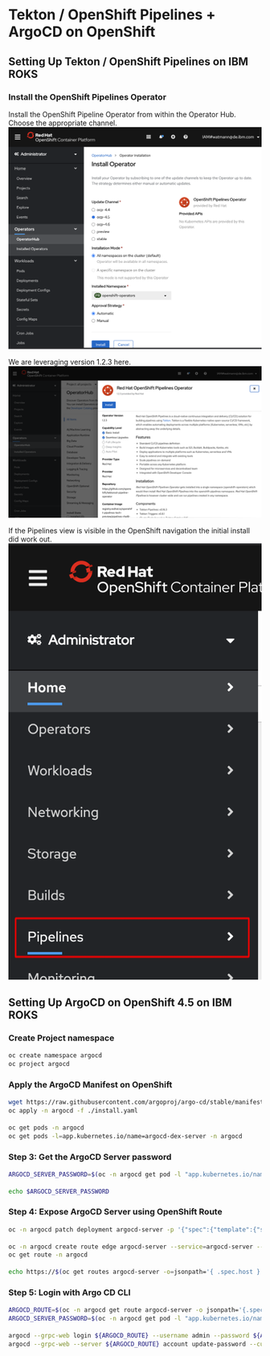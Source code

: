 # Tekton / OpenShift Pipelines + ArgoCD on OpenShift

## Setting Up Tekton / OpenShift Pipelines on IBM ROKS

### Install the OpenShift Pipelines Operator

Install the OpenShift Pipeline Operator from within the Operator Hub. Choose the appropriate channel.
![image](images/pipeline_operator_1.png)

We are leveraging version 1.2.3 here.
![image](images/pipeline_operator_2.png)

If the Pipelines view is visible in the OpenShift navigation the initial install did work out.
![image](images/pipeline_operator_3.png)

## Setting Up ArgoCD on OpenShift 4.5 on IBM ROKS

### Create Project namespace

```bash
oc create namespace argocd
oc project argocd
```

### Apply the ArgoCD Manifest on OpenShift

```bash
wget https://raw.githubusercontent.com/argoproj/argo-cd/stable/manifests/install.yaml
oc apply -n argocd -f ./install.yaml

oc get pods -n argocd
oc get pods -l=app.kubernetes.io/name=argocd-dex-server -n argocd
```

### Step 3: Get the ArgoCD Server password

```bash
ARGOCD_SERVER_PASSWORD=$(oc -n argocd get pod -l "app.kubernetes.io/name=argocd-server" -o jsonpath='{.items[*].metadata.name}')

echo $ARGOCD_SERVER_PASSWORD
```

### Step 4: Expose ArgoCD Server using OpenShift Route

```bash
oc -n argocd patch deployment argocd-server -p '{"spec":{"template":{"spec":{"$setElementOrder/containers":[{"name":"argocd-server"}],"containers":[{"command":["argocd-server","--insecure","--staticassets","/shared/app"],"name":"argocd-server"}]}}}}'

oc -n argocd create route edge argocd-server --service=argocd-server --port=http --insecure-policy=Redirect
oc get route -n argocd

echo https://$(oc get routes argocd-server -o=jsonpath='{ .spec.host }')
```

### Step 5: Login with Argo CD CLI

```bash
ARGOCD_ROUTE=$(oc -n argocd get route argocd-server -o jsonpath='{.spec.host}')
ARGOCD_SERVER_PASSWORD=$(oc -n argocd get pod -l "app.kubernetes.io/name=argocd-server" -o jsonpath='{.items[*].metadata.name}')

argocd --grpc-web login ${ARGOCD_ROUTE} --username admin --password ${ARGOCD_SERVER_PASSWORD}
argocd --grpc-web --server ${ARGOCD_ROUTE} account update-password --current-password ${ARGOCD_SERVER_PASSWORD} --new-password Str0ngP@ssw0rd!
```
